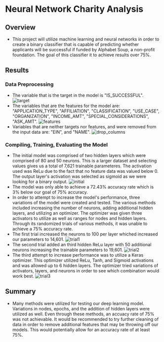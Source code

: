 # Neural Network Charity Analysis

## Overview
* This project will utilize machine learning and neural networks in order to create a binary classifier that is capable of predicting whether applicants will be successful if funded by Alphabet Soup, a non-profit foundation. The goal of this classifier it to achieve results over 75%. 

## Results
### Data Preprocessing
* The variable that is the target in the model is "IS_SUCCESSFUL".
![target]()
* The variables that are the features for the model are: "APPLICATION_TYPE", "AFFILIATION", "CLASSIFICATION", "USE_CASE", "ORGANIZATION", "INCOME_AMT", "SPECIAL_CONSIDERATIONS", "ASK_AMT".
![features]()
* Variables that are neither targets nor features, and were removed from the input data are: "EIN", and "NAME".
![drop_columns]()
### Compiling, Training, Evaluating the Model
* The initial model was comprised of two hidden layers which were comprised of 80 and 50 neurons. This is a larger dataset and selecting values gives us a total of 7,621 trainable parameteres. The activation used was ReLu due to the fact that no feature data was valued below 0. The output layer's activation was selected as sigmoid as we were looking for a binary output. 
![initial]()
* The model was only able to achieve a 72.43% accuracy rate which is 3% below our goal of 75% accuracy.
* In order to attempt to increase the model's performance, three variations of the model were created and tested. The various methods included increasing the number of neurons, adding additional hidden layers, and utilizing an optimizer. The optimizer was given three activators to utilize as well as ranges for nodes and hidden layers. Through its randomized trials of various methods, it was unable to achieve a 75% accuracy rate. 
* The first trial increased the neurons to 100 per layer whiched increased our parameters to 14,601.
![trial1]()
* The second trial added an third hidden ReLu layer with 50 additional neurons increasing the trainable parameters to 19,601.
![trial2]()
* The third attempt to increase performance was to utilize a Keras optimizer. This optimizer utilized ReLu, Tanh, and Sigmoid activations and was allowed up to 6 hidden layers. The optimizer tried variations of activators, layers, and neurons in order to see which combination would work best. 
![trial3]()
## Summary
* Many methods were utilized for testing our deep learning model. Variations in nodes, epochs, and the addition of hidden layers were utilized as well. Even through these methods, an accuacy rate of 75% was not achievable. It would be recommended to try further cleaning of data in order to remove additional features that may be throwing off our models. This would potentially allow for an accuracy rate of at least 75%. 
